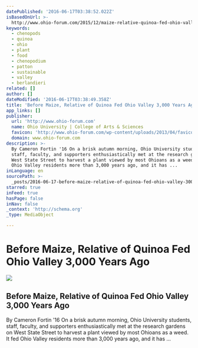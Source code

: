 ```yaml
---
datePublished: '2016-06-17T03:38:52.022Z'
isBasedOnUrl: >-
  http://www.ohio-forum.com/2015/12/maize-relative-quinoa-fed-ohio-valley-3000-years-ago/
keywords:
  - chenopods
  - quinoa
  - ohio
  - plant
  - food
  - chenopodium
  - patton
  - sustainable
  - valley
  - berlandieri
related: []
author: []
dateModified: '2016-06-17T03:38:49.358Z'
title: 'Before Maize, Relative of Quinoa Fed Ohio Valley 3,000 Years Ago'
app_links: []
publisher:
  url: 'http://www.ohio-forum.com'
  name: Ohio University | College of Arts & Sciences
  favicon: 'http://www.ohio-forum.com/wp-content/uploads/2013/04/favicon.ico'
  domain: www.ohio-forum.com
description: >-
  By Cameron Fortin '16 On a brisk autumn morning, Ohio University students,
  staff, faculty, and supporters enthusiastically met at the research gardens on
  West State Street to harvest a plant viewed by most Ohioans as a weed. It fed
  Ohio Valley residents more than 3,000 years ago, and it has ...
inLanguage: en
sourcePath: >-
  _posts/2016-06-17-before-maize-relative-of-quinoa-fed-ohio-valley-3000-years.md
starred: true
inFeed: true
hasPage: false
inNav: false
_context: 'http://schema.org'
_type: MediaObject

---
```

# Before Maize, Relative of Quinoa Fed Ohio Valley 3,000 Years Ago

<article style=""><img src="http://www.ohio-forum.com/wp-content/uploads/2015/11/Chenopod-Harvest-500_edited-1.jpg" /><h1>Before Maize, Relative of Quinoa Fed Ohio Valley 3,000 Years Ago </h1><p>By Cameron Fortin '16 On a brisk autumn morning, Ohio University students, staff, faculty, and supporters enthusiastically met at the research gardens on West State Street to harvest a plant viewed by most Ohioans as a weed. It fed Ohio Valley residents more than 3,000 years ago, and it has ...</p></article>